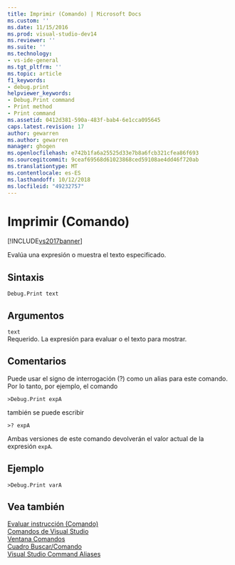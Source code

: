 ```yaml
---
title: Imprimir (Comando) | Microsoft Docs
ms.custom: ''
ms.date: 11/15/2016
ms.prod: visual-studio-dev14
ms.reviewer: ''
ms.suite: ''
ms.technology:
- vs-ide-general
ms.tgt_pltfrm: ''
ms.topic: article
f1_keywords:
- debug.print
helpviewer_keywords:
- Debug.Print command
- Print method
- Print command
ms.assetid: 0412d381-590a-483f-bab4-6e1cca095645
caps.latest.revision: 17
author: gewarren
ms.author: gewarren
manager: ghogen
ms.openlocfilehash: e742b1fa6a25525d33e7b8a6fcb321cfea86f693
ms.sourcegitcommit: 9ceaf69568d61023868ced59108ae4dd46f720ab
ms.translationtype: MT
ms.contentlocale: es-ES
ms.lasthandoff: 10/12/2018
ms.locfileid: "49232757"
---
```

# <a name="print-command"></a>Imprimir (Comando)
[!INCLUDE[vs2017banner](../../includes/vs2017banner.md)]

  
Evalúa una expresión o muestra el texto especificado.  
  
## <a name="syntax"></a>Sintaxis  
  
```  
Debug.Print text  
```  
  
## <a name="arguments"></a>Argumentos  
 `text`  
 Requerido. La expresión para evaluar o el texto para mostrar.  
  
## <a name="remarks"></a>Comentarios  
 Puede usar el signo de interrogación (?) como un alias para este comando. Por lo tanto, por ejemplo, el comando  
  
```  
>Debug.Print expA  
```  
  
 también se puede escribir  
  
```  
>? expA  
```  
  
 Ambas versiones de este comando devolverán el valor actual de la expresión `expA`.  
  
## <a name="example"></a>Ejemplo  
  
```  
>Debug.Print varA  
```  
  
## <a name="see-also"></a>Vea también  
 [Evaluar instrucción (Comando)](../../ide/reference/evaluate-statement-command.md)   
 [Comandos de Visual Studio](../../ide/reference/visual-studio-commands.md)   
 [Ventana Comandos](../../ide/reference/command-window.md)   
 [Cuadro Buscar/Comando](../../ide/find-command-box.md)   
 [Visual Studio Command Aliases](../../ide/reference/visual-studio-command-aliases.md)




